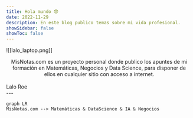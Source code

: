 ```yaml
---
title: Hola mundo 😎
date: 2022-11-29
description: En este blog publico temas sobre mi vida profesional.
showSidebar: false
showToc: false
---
```


![[lalo_laptop.png]]

<center>
<div className="text-green-500"> MisNotas.com es un proyecto personal donde publico los apuntes de mi formación en Matemáticas, Negocios y Data Science, para disponer de ellos en cualquier sitio con acceso a internet.</div>
</center>

<br>

<right>
<div className="text-green-500"> Lalo Roe</div>
</right>
---


```mermaid
graph LR 
MisNotas.com --> Matemáticas & DataScience & IA & Negocios 
```
